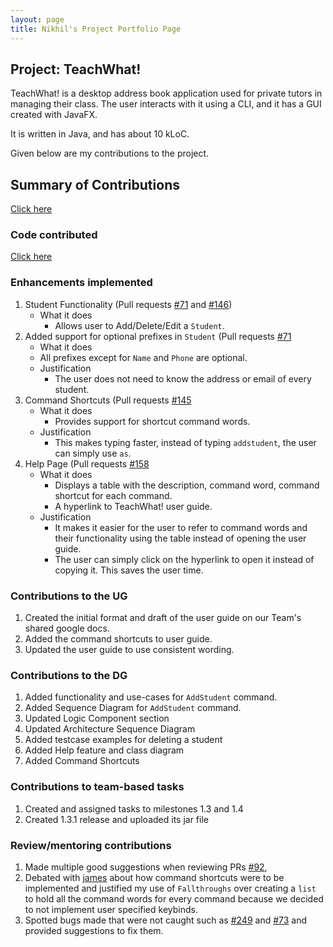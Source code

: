 ```yaml
---
layout: page
title: Nikhil's Project Portfolio Page
---
```


## Project: TeachWhat!

TeachWhat! is a desktop address book application used for private tutors in managing their class. 
The user interacts with it using a CLI, and it has a GUI created with JavaFX. 

It is written in Java, and has about 10 kLoC.

Given below are my contributions to the project.

## Summary of Contributions
[Click here](https://github.com/AY2122S2-CS2103T-W11-3/tp/commits?author=nnmoq)

### Code contributed
[Click here](https://nus-cs2103-ay2122s2.github.io/tp-dashboard/?search=&sort=groupTitle&sortWithin=title&since=2022-02-18&timeframe=commit&mergegroup=&groupSelect=groupByRepos&breakdown=false&tabOpen=true&tabType=zoom&zA=nnmoq&zR=AY2122S2-CS2103T-W11-3%2Ftp%5Bmaster%5D&zACS=201.4071329319129&zS=2022-02-18&zFS=&zU=2022-04-07&zMG=false&zFTF=commit&zFGS=groupByRepos&zFR=false)

### Enhancements implemented
1. Student Functionality
   (Pull requests [#71](https://github.com/AY2122S2-CS2103T-W11-3/tp/pull/71) and [#146](https://github.com/AY2122S2-CS2103T-W11-3/tp/pull/146))
   - What it does
     - Allows user to Add/Delete/Edit a `Student`.
2. Added support for optional prefixes in `Student`
   (Pull requests [#71](https://github.com/AY2122S2-CS2103T-W11-3/tp/pull/71)
    - What it does
     - All prefixes except for `Name` and `Phone` are optional.
   - Justification
     - The user does not need to know the address or email of every student.
3. Command Shortcuts
   (Pull requests [#145](https://github.com/AY2122S2-CS2103T-W11-3/tp/pull/145)
   - What it does
     - Provides support for shortcut command words.
   - Justification
     - This makes typing faster, instead of typing `addstudent`, the user can simply use `as`.
4. Help Page
   (Pull requests [#158](https://github.com/AY2122S2-CS2103T-W11-3/tp/pull/158)
   - What it does
     - Displays a table with the description, command word, command shortcut for each command.
     - A hyperlink to TeachWhat! user guide.
   - Justification
     - It makes it easier for the user to refer to command words and their functionality using the table instead of 
        opening the user guide.
     - The user can simply click on the hyperlink to open it instead of copying it. This saves the user time.

### Contributions to the UG
      
1. Created the initial format and draft of the user guide on our Team's shared google docs.
2. Added the command shortcuts to user guide.
3. Updated the user guide to use consistent wording.

### Contributions to the DG

1. Added functionality and use-cases for `AddStudent` command.
2. Added Sequence Diagram for `AddStudent` command.
3. Updated Logic Component section
4. Updated Architecture Sequence Diagram
5. Added testcase examples for deleting a student
6. Added Help feature and class diagram
7. Added Command Shortcuts

### Contributions to team-based tasks
1. Created and assigned tasks to milestones 1.3 and 1.4
2. Created 1.3.1 release and uploaded its jar file

### Review/mentoring contributions
1. Made multiple good suggestions when reviewing PRs [#92](https://github.com/AY2122S2-CS2103T-W11-3/tp/pull/92#issuecomment-1072136978), 
2. Debated with [james](https://github.com/jamesyeap) about how command shortcuts were to be implemented and justified my use of `Fallthroughs` over creating a `list` to hold all the command words for every command because we decided to not implement user specified keybinds.
3. Spotted bugs made that were not caught such as [#249](https://github.com/AY2122S2-CS2103T-W11-3/tp/issues/249) and [#73](https://github.com/AY2122S2-CS2103T-W11-3/tp/pull/73/files) and provided suggestions to fix them.
